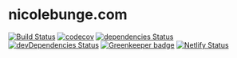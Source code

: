 # nicolebunge.com

[![Build Status](https://travis-ci.org/nicolebunge/nicolebunge.com.svg?branch=master)](https://travis-ci.org/nicolebunge/nicolebunge.com)
[![codecov](https://codecov.io/gh/nicolebunge/nicolebunge.com/branch/master/graph/badge.svg)](https://codecov.io/gh/nicolebunge/nicolebunge.com)
[![dependencies Status](https://david-dm.org/nicolebunge/nicolebunge.com/status.svg)](https://david-dm.org/nicolebunge/nicolebunge.com)
[![devDependencies Status](https://david-dm.org/nicolebunge/nicolebunge.com/dev-status.svg)](https://david-dm.org/nicolebunge/nicolebunge.com?type=dev)
[![Greenkeeper badge](https://badges.greenkeeper.io/nicolebunge/nicolebunge.com.svg)](https://greenkeeper.io/)
[![Netlify Status](https://api.netlify.com/api/v1/badges/516936aa-8e50-4202-a8a6-b5c6cc6b9f30/deploy-status)](https://app.netlify.com/sites/nicolebunge/deploys)
